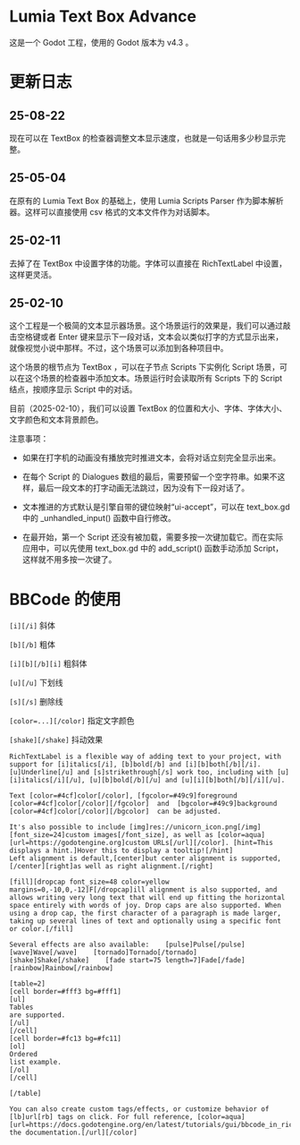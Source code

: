 # Lumia Text Box Advance

这是一个 Godot 工程，使用的 Godot 版本为 v4.3 。

# 更新日志

## 25-08-22

现在可以在 TextBox 的检查器调整文本显示速度，也就是一句话用多少秒显示完整。

## 25-05-04

在原有的 Lumia Text Box 的基础上，使用 Lumia Scripts Parser 作为脚本解析器。这样可以直接使用 csv 格式的文本文件作为对话脚本。

## 25-02-11

去掉了在 TextBox 中设置字体的功能。字体可以直接在 RichTextLabel 中设置，这样更灵活。

## 25-02-10

这个工程是一个极简的文本显示器场景。这个场景运行的效果是，我们可以通过敲击空格键或者 Enter 键来显示下一段对话，文本会以类似打字的方式显示出来，就像视觉小说中那样。不过，这个场景可以添加到各种项目中。

这个场景的根节点为 TextBox ，可以在子节点 Scripts 下实例化 Script 场景，可以在这个场景的检查器中添加文本。场景运行时会读取所有 Scripts 下的 Script 结点，按顺序显示 Script 中的对话。

目前（2025-02-10），我们可以设置 TextBox 的位置和大小、字体、字体大小、文字颜色和文本背景颜色。

注意事项：

- 如果在打字机的动画没有播放完时推进文本，会将对话立刻完全显示出来。

- 在每个 Script 的 Dialogues 数组的最后，需要预留一个空字符串。如果不这样，最后一段文本的打字动画无法跳过，因为没有下一段对话了。

- 文本推进的方式默认是引擎自带的键位映射“ui-accept”，可以在 text_box.gd 中的 _unhandled_input() 函数中自行修改。
- 在最开始，第一个 Script 还没有被加载，需要多按一次键加载它。而在实际应用中，可以先使用 text_box.gd 中的 add_script() 函数手动添加 Script，这样就不用多按一次键了。

# BBCode 的使用

`[i][/i]` 斜体

`[b][/b]` 粗体

`[i][b][/b][i]` 粗斜体

`[u][/u]` 下划线

`[s][/s]` 删除线

`[color=...][/color]` 指定文字颜色

`[shake][/shake]` 抖动效果

```
RichTextLabel is a flexible way of adding text to your project, with support for [i]italics[/i], [b]bold[/b] and [i][b]both[/b][/i].
[u]Underline[/u] and [s]strikethrough[/s] work too, including with [u][i]italics[/i][/u], [u][b]bold[/b][/u] and [u][i][b]both[/b][/i][/u].

Text [color=#4cf]color[/color], [fgcolor=#49c9]foreground [color=#4cf]color[/color][/fgcolor]  and  [bgcolor=#49c9]background [color=#4cf]color[/color][/bgcolor]  can be adjusted.

It's also possible to include [img]res://unicorn_icon.png[/img] [font_size=24]custom images[/font_size], as well as [color=aqua][url=https://godotengine.org]custom URLs[/url][/color]. [hint=This displays a hint.]Hover this to display a tooltip![/hint]
Left alignment is default,[center]but center alignment is supported,[/center][right]as well as right alignment.[/right]

[fill][dropcap font_size=48 color=yellow margins=0,-10,0,-12]F[/dropcap]ill alignment is also supported, and allows writing very long text that will end up fitting the horizontal space entirely with words of joy. Drop caps are also supported. When using a drop cap, the first character of a paragraph is made larger, taking up several lines of text and optionally using a specific font or color.[/fill]

Several effects are also available:    [pulse]Pulse[/pulse]    [wave]Wave[/wave]    [tornado]Tornado[/tornado]    [shake]Shake[/shake]    [fade start=75 length=7]Fade[/fade]    [rainbow]Rainbow[/rainbow]

[table=2]
[cell border=#fff3 bg=#fff1]
[ul]
Tables
are supported.
[/ul]
[/cell]
[cell border=#fc13 bg=#fc11]
[ol]
Ordered
list example.
[/ol]
[/cell]

[/table]

You can also create custom tags/effects, or customize behavior of [lb]url[rb] tags on click. For full reference, [color=aqua][url=https://docs.godotengine.org/en/latest/tutorials/gui/bbcode_in_richtextlabel.html]check the documentation.[/url][/color]
```
